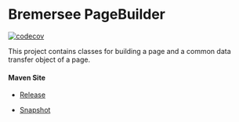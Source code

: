 # Bremersee PageBuilder

[![codecov](https://codecov.io/gh/bremersee/pagebuilder/branch/develop/graph/badge.svg)](https://codecov.io/gh/bremersee/pagebuilder)

This project contains classes for building a page and a common data transfer object of a page.

#### Maven Site

- [Release](https://bremersee.github.io/pagebuilder/index.html)

- [Snapshot](https://nexus.bremersee.org/repository/maven-sites/pagebuilder/3.1.0-SNAPSHOT/index.html)
